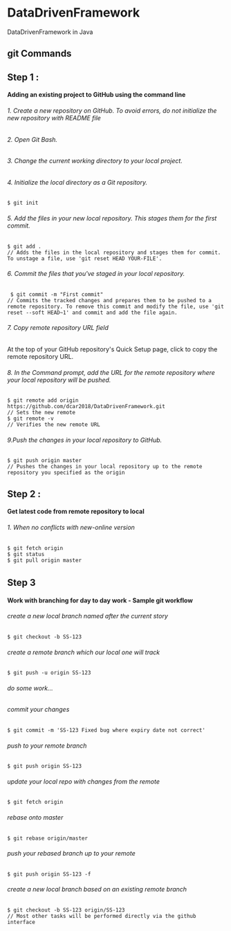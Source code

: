 # DataDrivenFramework
DataDrivenFramework in Java 


## git Commands

## Step 1 : 

#### Adding an existing project to GitHub using the command line

###### 1. Create a new repository on GitHub. To avoid errors, do not initialize the new repository with README file
###### 2. Open Git Bash.
###### 3. Change the current working directory to your local project.
###### 4. Initialize the local directory as a Git repository.
    $ git init
###### 5. Add the files in your new local repository. This stages them for the first commit.
    $ git add .
    // Adds the files in the local repository and stages them for commit. To unstage a file, use 'git reset HEAD YOUR-FILE'.
###### 6. Commit the files that you've staged in your local repository.
     $ git commit -m "First commit"
    // Commits the tracked changes and prepares them to be pushed to a remote repository. To remove this commit and modify the file, use 'git reset --soft HEAD~1' and commit and add the file again.
###### 7. Copy remote repository URL field
At the top of your GitHub repository's Quick Setup page, click to copy the remote repository URL. 
###### 8. In the Command prompt, add the URL for the remote repository where your local repository will be pushed.
    $ git remote add origin https://github.com/dcar2018/DataDrivenFramework.git
    // Sets the new remote
    $ git remote -v
    // Verifies the new remote URL
###### 9.Push the changes in your local repository to GitHub.
    $ git push origin master
    // Pushes the changes in your local repository up to the remote repository you specified as the origin


## Step 2 : 

#### Get latest code from remote repository to local

###### 1. When no conflicts with new-online version
    $ git fetch origin
    $ git status
    $ git pull origin master
   
###### 
## Step 3

#### Work with branching for day to day work - Sample git workflow


###### create a new local branch named after the current story
    $ git checkout -b SS-123
###### create a remote branch which our local one will track
    $ git push -u origin SS-123
###### do some work...
###### commit your changes
    $ git commit -m 'SS-123 Fixed bug where expiry date not correct'
###### push to your remote branch
    $ git push origin SS-123
###### update your local repo with changes from the remote
    $ git fetch origin
###### rebase onto master
    $ git rebase origin/master
###### push your rebased branch up to your remote
    $ git push origin SS-123 -f

###### create a new local branch based on an existing remote branch
    $ git checkout -b SS-123 origin/SS-123
    // Most other tasks will be performed directly via the github interface



